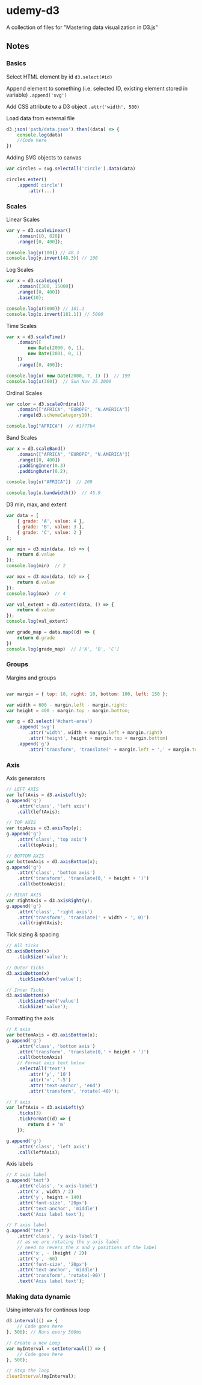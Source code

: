 # udemy-d3
A collection of files for "Mastering data visualization in D3.js"

## Notes
### Basics
Select HTML element by id 
`d3.select(#id)`

Append element to something (i.e. selected ID, existing element stored in variable)
`.append('svg')`

Add CSS attribute to a D3 object
`.attr('width', 500)`

Load data from external file
```javascript
d3.json('path/data.json').then((data) => {
    console.log(data)
    //Code here
})
```

Adding SVG objects to canvas
```javascript
var circles = svg.selectAll('circle').data(data)

circles.enter()
    .append('circle')
        .attr(...)
```

### Scales
Linear Scales
```javascript
var y = d3.scaleLinear()
    .domain([0, 828])
    .range([0, 400]);

console.log(y(100)) // 48.3
console.log(y.invert(48.3)) // 100
```

Log Scales
```javascript
var x = d3.scaleLog()
    .domain([300, 15000])
    .range([0, 400])
    .base(10);

console.log(x(5000)) // 181.1
console.log(x.invert(181.1)) // 5000
```

Time Scales
```javascript
var x = d3.scaleTime()
    .domain([
        new Date(2000, 0, 1),
        new Date(2001, 0, 1)
    ])
    .range([0, 400]);

console.log(x( new Date(2000, 7, 1) ))  // 199
console.log(x(360))  // Sun Nov 25 2000
```

Ordinal Scales
```javascript
var color = d3.scaleOrdinal()
    .domain(["AFRICA", "EUROPE", "N.AMERICA"])
    .range(d3.schemeCategory10);

console.log("AFRICA")  // #1f77b4
```

Band Scales
```javascript
var x = d3.scaleBand()
    .domain(["AFRICA", "EUROPE", "N.AMERICA"])
    .range([0, 400])
    .paddingInner(0.3)
    .paddingOuter(0.2);

console.log(x("AFRICA"))  // 209

console.log(x.bandwidth())  // 45.9
```

D3 min, max, and extent
```javascript
var data = [
    { grade: 'A', value: 4 },
    { grade: 'B', value: 3 },
    { grade: 'C', value: 2 }
];

var min = d3.min(data, (d) => {
    return d.value
});
console.log(min)  // 2

var max = d3.max(data, (d) => {
    return d.value
});
console.log(max)  // 4

var val_extent = d3.extent(data, () => {
    return d.value
});
console.log(val_extent)

var grade_map = data.map((d) => {
    return d.grade
})
console.log(grade_map)  // ['A', 'B', 'C']
```

### Groups
Margins and groups
```javascript

var margin = { top: 10, right: 10, bottom: 100, left: 150 };

var width = 600 - margin.left - margin.right;
var height = 400 - margin.top - margin.bottom;

var g = d3.select('#chart-area')
    .append('svg')
        .attr('width', width + margin.left + margin.right)
        .attr('height', height + margin.top + margin.bottom)
    .append('g')
        .attr('transform', 'translate(' + margin.left + ',' + margin.top +')')

```

### Axis
Axis generators
```javascript
// LEFT AXIS
var leftAxis = d3.axisLeft(y);
g.append('g')
    .attr('class', 'left axis')
    .call(leftAxis);

// TOP AXIS
var topAxis = d3.axisTop(y);
g.append('g')
    .attr('class', 'top axis')
    .call(topAxis);

// BOTTOM AXIS
var bottomAxis = d3.axisBottom(x);
g.append('g')
    .attr('class', 'bottom axis')
    .attr('transform', 'translate(0,' + height + ')')
    .call(bottomAxis);

// RIGHT AXIS
var rightAxis = d3.axisRight(y);
g.append('g')
    .attr('class', 'right axis')
    .attr('transform', 'translate(' + width + ', 0)')
    .call(rightAxis);
```

Tick sizing & spacing
```javascript
// All ticks
d3.axisBottom(x)
    .tickSize('value');

// Outer ticks
d3.axisBottom(x)
    .tickSizeOuter('value');

// Inner Ticks
d3.axisBottom(x)
    .tickSizeInner('value')
    .tickSize('value');
```

Formatting the axis
```javascript
// X axis
var bottomAxis = d3.axisBottom(x);
g.append('g')
    .attr('class', 'bottom axis')
    .attr('transform', 'translate(0,' + height + ')')
    .call(bottomAxis)
    // Format axis text below
    .selectAll('text')
        .attr('y', '10')
        .attr('x', '-5')
        .attr('text-anchor', 'end')
        .attr('transform', 'rotate(-40)');

// Y axis
var leftAxis = d3.axisLeft(y)
    .ticks(3)
    .tickFormat((d) => {
        return d + 'm'
    });

g.append('g')
    .attr('class', 'left axis')
    .call(leftAxis);
```

Axis labels
```javascript
// X axis label
g.append('text')
    .attr('class', 'x axis-label')
    .attr('x', width / 2)
    .attr('y', height + 140)
    .attr('font-size', '20px')
    .attr('text-anchor', 'middle')
    .text('Axis label text');

// Y axis label
g.append('text')
    .attr('class', 'y axis-label')
    // as we are rotating the y axis label
    // need to revers the x and y positions of the label
    .attr('x', - (height / 2))
    .attr('y', -60)
    .attr('font-size', '20px')
    .attr('text-anchor', 'middle')
    .attr('transform', 'rotate(-90)')
    .text('Axis label text');
```

### Making data dynamic
Using intervals for continous loop
```javascript
d3.interval(() => {
    // Code goes here
}, 500); // Runs every 500ms

// Create a new Loop
var myInterval = setIntervaul(() => {
    // Code goes here
}, 500);

// Stop the loop
clearInterval(myInterval);
```

